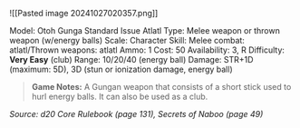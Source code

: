 ![[Pasted image 20241027020357.png]]

Model: Otoh Gunga Standard Issue Atlatl
Type: Melee weapon or thrown weapon (w/energy balls)
Scale: Character
Skill: Melee combat: atlatl/Thrown weapons: atlatl
Ammo: 1
Cost: 50
Availability: 3, R
Difficulty: **Very Easy** (club)
Range: 10/20/40 (energy ball)
Damage: STR+1D (maximum: 5D), 3D (stun or ionization damage, energy ball)

> **Game Notes:** 
> A Gungan weapon that consists of a short stick used to hurl energy balls. It can also be used as a club.

*Source: d20 Core Rulebook (page 131), Secrets of Naboo (page 49)*